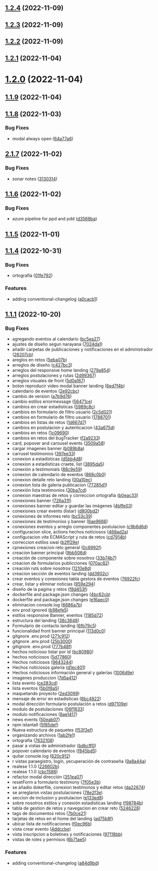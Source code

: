 ## [1.2.4](https://dev.azure.com/dationco/MEDEINN/_git/M_frontend/compare/v1.2.3...v1.2.4) (2022-11-09)



## [1.2.3](https://dev.azure.com/dationco/MEDEINN/_git/M_frontend/compare/v1.2.2...v1.2.3) (2022-11-09)



## [1.2.2](https://dev.azure.com/dationco/MEDEINN/_git/M_frontend/compare/v1.2.1...v1.2.2) (2022-11-09)



## [1.2.1](https://dev.azure.com/dationco/MEDEINN/_git/M_frontend/compare/v1.2.0...v1.2.1) (2022-11-04)



# [1.2.0](https://dev.azure.com/dationco/MEDEINN/_git/M_frontend/compare/v1.1.9...v1.2.0) (2022-11-04)



## [1.1.9](https://dev.azure.com/dationco/MEDEINN/_git/M_frontend/compare/v1.1.8...v1.1.9) (2022-11-04)



## [1.1.8](https://dev.azure.com/dationco/MEDEINN/_git/M_frontend/compare/v2.1.7...v1.1.8) (2022-11-03)


### Bug Fixes

* modal always open ([64a77a6](https://dev.azure.com/dationco/MEDEINN/_git/M_frontend/commits/64a77a6b0a1a35804ddf06cac1c895682db790b7))



## [2.1.7](https://dev.azure.com/dationco/MEDEINN/_git/M_frontend/compare/v1.1.6...v2.1.7) (2022-11-02)


### Bug Fixes

* sonar notes ([3130314](https://dev.azure.com/dationco/MEDEINN/_git/M_frontend/commits/3130314141a5c2e0d933950d74aa378ca9bbcc54))



## [1.1.6](https://dev.azure.com/dationco/MEDEINN/_git/M_frontend/compare/v1.1.5...v1.1.6) (2022-11-02)


### Bug Fixes

* azure pipeline for ppd and pdd ([d3568ba](https://dev.azure.com/dationco/MEDEINN/_git/M_frontend/commits/d3568ba24f8291838b51f3a5669819dafd040ec7))



## [1.1.5](https://dev.azure.com/dationco/MEDEINN/_git/M_frontend/compare/v1.1.4...v1.1.5) (2022-11-01)



## [1.1.4](https://dev.azure.com/dationco/MEDEINN/_git/M_frontend/compare/v1.1.1...v1.1.4) (2022-10-31)


### Bug Fixes

* ortografía ([01fe792](https://dev.azure.com/dationco/MEDEINN/_git/M_frontend/commits/01fe792ff92f4021e433f272b46ce2057f813ab1))


### Features

* adding conventional-changelog ([a0cacb1](https://dev.azure.com/dationco/MEDEINN/_git/M_frontend/commits/a0cacb1c1cbb8317527bc98c84b72644424be031))



## [1.1.1](https://dev.azure.com/dationco/MEDEINN/_git/M_frontend/compare/2ed3099d8024ce5760b293acc06af7eec2ab6ac1...v1.1.1) (2022-10-20)


### Bug Fixes

* agregando eventos al calendario ([bc5ea27](https://dev.azure.com/dationco/MEDEINN/_git/M_frontend/commits/bc5ea276aa710295f2641e20bdb1e09f9a077c3c))
* ajustes de diseño segun narayana ([7024da1](https://dev.azure.com/dationco/MEDEINN/_git/M_frontend/commits/7024da138f43a5e2f1a3ee02f06755d1b480fa0c))
* añadir carpetas de publicaciones y notificaciones en el administrador ([26207cb](https://dev.azure.com/dationco/MEDEINN/_git/M_frontend/commits/26207cbdf3d8feac311258d86b0b1ff44d5aa795))
* areglos en retos ([5eba07b](https://dev.azure.com/dationco/MEDEINN/_git/M_frontend/commits/5eba07b82eabcec8594c33b766a1fa347a116f67))
* arreglos de diseño ([c427bc3](https://dev.azure.com/dationco/MEDEINN/_git/M_frontend/commits/c427bc3ceb8e98c2ae0b47c75db511d692296415))
* arreglos del responsive home landing ([279a854](https://dev.azure.com/dationco/MEDEINN/_git/M_frontend/commits/279a8546883aa15b632d72c6e384d1fd66507819))
* arreglos postulaciones y rutas ([2d99367](https://dev.azure.com/dationco/MEDEINN/_git/M_frontend/commits/2d9936710c530066cb9d049ac0e590b00cb8a3df))
* arreglos visuales de front ([5d0a167](https://dev.azure.com/dationco/MEDEINN/_git/M_frontend/commits/5d0a167fdfaa79371cff3456ed27157a67cbfd7d))
* boton reproducir video modal banner landing ([6ed7f4b](https://dev.azure.com/dationco/MEDEINN/_git/M_frontend/commits/6ed7f4bdea45e5903f079706d941e7f4510b5755))
* calendario de eventos ([2e92cbc](https://dev.azure.com/dationco/MEDEINN/_git/M_frontend/commits/2e92cbcb75c2ebfe68ae1ac4ea10d6a7c800f803))
* cambio de version ([a7b9d76](https://dev.azure.com/dationco/MEDEINN/_git/M_frontend/commits/a7b9d76e28110e967c920a27494850ac5f5b14af))
* cambio estilos errormessage ([56471ce](https://dev.azure.com/dationco/MEDEINN/_git/M_frontend/commits/56471cecceed63615781f65aed440fe1cb3cbb97))
* cambios en crear estadisticas ([5989c8c](https://dev.azure.com/dationco/MEDEINN/_git/M_frontend/commits/5989c8caab64f85e1f618a468fbaa022d31f5b01))
* cambios en formulario de filtro usuario ([2c5d021](https://dev.azure.com/dationco/MEDEINN/_git/M_frontend/commits/2c5d02114aedd95acf7797c80069c189c961789f))
* cambios en formulario de filtro usuario ([1788701](https://dev.azure.com/dationco/MEDEINN/_git/M_frontend/commits/178870199d89ecefcb0f92f54ea4d2ee338e7f7a))
* cambios en listas de retos ([1d667d7](https://dev.azure.com/dationco/MEDEINN/_git/M_frontend/commits/1d667d7fd96b6fdc62d5d2cfb35889a5da5a80a3))
* cambios en postulacion y autenticacion ([43a675d](https://dev.azure.com/dationco/MEDEINN/_git/M_frontend/commits/43a675daf28b0a2de3365f94a1de234528bb2b16))
* cambios en retos ([1c09690](https://dev.azure.com/dationco/MEDEINN/_git/M_frontend/commits/1c09690aa016afb5871755af4801de6885472e67))
* cambios en retos del bugTracker ([f2a9233](https://dev.azure.com/dationco/MEDEINN/_git/M_frontend/commits/f2a9233b56a6f43a1dac66fac7cc63927574e0e5))
* card, popover and carousel events ([3509a58](https://dev.azure.com/dationco/MEDEINN/_git/M_frontend/commits/3509a5838f4df751eab226862f97b8bfe2ff7a3e))
* cargar imagenes banner ([b089b8a](https://dev.azure.com/dationco/MEDEINN/_git/M_frontend/commits/b089b8a83812005d3a88a75264c80e08c0330eb5))
* carrusel testimonios ([397ee33](https://dev.azure.com/dationco/MEDEINN/_git/M_frontend/commits/397ee333c971bd55cf60bbff5e819c09edfafb16))
* conexion a estadísticas ([d5bb4d8](https://dev.azure.com/dationco/MEDEINN/_git/M_frontend/commits/d5bb4d80a12c2ae0174666c46910df354f49eecc))
* conexion a estadísticas craete, list ([3895da5](https://dev.azure.com/dationco/MEDEINN/_git/M_frontend/commits/3895da5ea1276740124028958638326b7aa4aa22))
* conexión a testimonials ([88c9e59](https://dev.azure.com/dationco/MEDEINN/_git/M_frontend/commits/88c9e590b3413873456820901a38599292627c61))
* conexion de calendario de eventos ([868c0b0](https://dev.azure.com/dationco/MEDEINN/_git/M_frontend/commits/868c0b0c43bce6dbfcd5aa6d4da7a225959900f4))
* conexion detalle reto landing ([00a10ec](https://dev.azure.com/dationco/MEDEINN/_git/M_frontend/commits/00a10ec50420fcae2eef8dc708c719e169e172f8))
* conexion lista de galeria publicacion ([77285d1](https://dev.azure.com/dationco/MEDEINN/_git/M_frontend/commits/77285d188d0f105e2cf9e277ea3243facb760b9a))
* conexión lista testimonios ([30ba7cd](https://dev.azure.com/dationco/MEDEINN/_git/M_frontend/commits/30ba7cd3546729dcbc39aeca78beeb8bf1e11295))
* conexion maestras de retos y correccion ortografia ([b0eac33](https://dev.azure.com/dationco/MEDEINN/_git/M_frontend/commits/b0eac3374bebdf2c078ea050ab89df0b23d56b42))
* conexiones banner ([726a31f](https://dev.azure.com/dationco/MEDEINN/_git/M_frontend/commits/726a31f626cd26b3964d36acf767acd82d97dc7d))
* conexiones banner editar y guardar las imágenes ([4bffe03](https://dev.azure.com/dationco/MEDEINN/_git/M_frontend/commits/4bffe03a6ea5149c84ed56e7d84096814cd78439))
* conexiones crear evento (listar) ([d800bd2](https://dev.azure.com/dationco/MEDEINN/_git/M_frontend/commits/d800bd2189f170a8a290f42abb48ef0baca45089))
* conexiones de informes reto ([bc53c39](https://dev.azure.com/dationco/MEDEINN/_git/M_frontend/commits/bc53c39f94659aaa4c0173992213958b85764833))
* conexiones de testimonios y banner ([6ae9666](https://dev.azure.com/dationco/MEDEINN/_git/M_frontend/commits/6ae9666278c17f6b66751650fa540d93e662d81a))
* conexiones eventos y arreglo componentes postulacion ([c9b6d6d](https://dev.azure.com/dationco/MEDEINN/_git/M_frontend/commits/c9b6d6d44b6ba7179b7420ea917b7116fc5acf9c))
* configuracion slice, actions hechos noticiosos ([468ad2a](https://dev.azure.com/dationco/MEDEINN/_git/M_frontend/commits/468ad2a734905cc0666893cc035323faa29dd2ae))
* configuracion vite ECMAScript y ruta de retos ([cd7914b](https://dev.azure.com/dationco/MEDEINN/_git/M_frontend/commits/cd7914bcd356a20b226b726da7826b9888aa6007))
* correccion estilos swal ([b2ff29e](https://dev.azure.com/dationco/MEDEINN/_git/M_frontend/commits/b2ff29ecff21378c9608c985a8f08afc0c833ecf))
* cpnexiones creacion reto general ([0c6992f](https://dev.azure.com/dationco/MEDEINN/_git/M_frontend/commits/0c6992f2454a8d35551af84ed3ee403010edce86))
* creacion banner principal ([9bb506d](https://dev.azure.com/dationco/MEDEINN/_git/M_frontend/commits/9bb506d260b0afdf2b5be80a320f9340f07ff212))
* creación de componente sobre nosotros ([33b74b7](https://dev.azure.com/dationco/MEDEINN/_git/M_frontend/commits/33b74b72846e5ca1c3f056f49bef3d27e10b81f6))
* creacion de formularios publicciones ([070ac82](https://dev.azure.com/dationco/MEDEINN/_git/M_frontend/commits/070ac82b129636911ddc4b51a0414b844d03f2d3))
* creación ruts sobre nosotros ([1210e8d](https://dev.azure.com/dationco/MEDEINN/_git/M_frontend/commits/1210e8daea02501f2743c96a7469a44919343359))
* creacion sección de eventos landing ([dd3902c](https://dev.azure.com/dationco/MEDEINN/_git/M_frontend/commits/dd3902ccc94cf14cb381e2c8d463247678dd819f))
* crear eventos y conexiones tabla gestora de eventos ([76922fc](https://dev.azure.com/dationco/MEDEINN/_git/M_frontend/commits/76922fce623cc4273aa8f0c5cc05b598f660d00c))
* crear, listar y eliminar  noticias ([959e294](https://dev.azure.com/dationco/MEDEINN/_git/M_frontend/commits/959e29448034b4403f667be8c221b27017d8333e))
* diseño de la pagina y retos ([f8d453f](https://dev.azure.com/dationco/MEDEINN/_git/M_frontend/commits/f8d453ff56db280eb2e4aa313be495b23c0ed06d))
* dockerfile and package.json changes ([4bc62cb](https://dev.azure.com/dationco/MEDEINN/_git/M_frontend/commits/4bc62cb3df22cd16a16a755076e18f1c64c3b368))
* dockerfile and package.json changes ([e16aec0](https://dev.azure.com/dationco/MEDEINN/_git/M_frontend/commits/e16aec09087a524d2cdc5a3162f2804c6b430807))
* eliminacion console.log ([6686a7b](https://dev.azure.com/dationco/MEDEINN/_git/M_frontend/commits/6686a7bd7e7aca44137b91be59b5503cb5192748))
* env prod ignored ([b98efe5](https://dev.azure.com/dationco/MEDEINN/_git/M_frontend/commits/b98efe59e35021ab814b0ead63be44482a050da3))
* estilos responsive Banner, eventos ([1185d72](https://dev.azure.com/dationco/MEDEINN/_git/M_frontend/commits/1185d72d05a324af3b9472f3cf8127395fcad8c7))
* estructura del landing ([38c3648](https://dev.azure.com/dationco/MEDEINN/_git/M_frontend/commits/38c3648eb941cb9811bcfebdea7c2aa002d17d74))
* Formulario de contacto landing ([6fb79c5](https://dev.azure.com/dationco/MEDEINN/_git/M_frontend/commits/6fb79c5765e920669aac3c5ad0aadb068f2810e0))
* funcionalidad front banner principal ([113d0c0](https://dev.azure.com/dationco/MEDEINN/_git/M_frontend/commits/113d0c0581b06601d150546481b3137da977bb2a))
* gitgnore .env.prod ([271c912](https://dev.azure.com/dationco/MEDEINN/_git/M_frontend/commits/271c912419adde68864d911a708990398b8c0747))
* gitgnore .env.prod ([25b3000](https://dev.azure.com/dationco/MEDEINN/_git/M_frontend/commits/25b3000f04ea441bfbfc89091e159a527d65020c))
* gitignore .env.prod ([777b48f](https://dev.azure.com/dationco/MEDEINN/_git/M_frontend/commits/777b48fb91323a1ae35d42665d95407044788523))
* hechos noticioso listar por id ([bc80980](https://dev.azure.com/dationco/MEDEINN/_git/M_frontend/commits/bc80980178f31b0316073e3688a92f3217261d59))
* hechos noticiosos ([5d77860](https://dev.azure.com/dationco/MEDEINN/_git/M_frontend/commits/5d778603c9b7d074d69a93fdaa8c9b2297794991))
* Hechos noticiosos ([9643244](https://dev.azure.com/dationco/MEDEINN/_git/M_frontend/commits/9643244744f27ad4401c0487019a220cd525589f))
* Hechos noticiosos galería ([d1ec401](https://dev.azure.com/dationco/MEDEINN/_git/M_frontend/commits/d1ec4012de42a572b8dd13fbd8a76208b6a6f245))
* Hechos noticiosos información general y galerías ([1006d9e](https://dev.azure.com/dationco/MEDEINN/_git/M_frontend/commits/1006d9ef8349665502eeb49e71c7a5d521465e59))
* imagenes produccion ([7d5a412](https://dev.azure.com/dationco/MEDEINN/_git/M_frontend/commits/7d5a412d516bfc3a6e196f232dc61ac56f5027d4))
* lista evento ([ce283cd](https://dev.azure.com/dationco/MEDEINN/_git/M_frontend/commits/ce283cd099543c71c809f24bef996f72a9aad356))
* lista eventos ([5b0f8a5](https://dev.azure.com/dationco/MEDEINN/_git/M_frontend/commits/5b0f8a501a192249fce09d7b5aa89423bef889e2))
* maquetando proyecto ([2ed3099](https://dev.azure.com/dationco/MEDEINN/_git/M_frontend/commits/2ed3099d8024ce5760b293acc06af7eec2ab6ac1))
* mensaje de error en estadisticas ([6bc4822](https://dev.azure.com/dationco/MEDEINN/_git/M_frontend/commits/6bc4822e75762999f333b28029bfdec01a738fb1))
* modal dirección formulario postulación a retos ([d97109e](https://dev.azure.com/dationco/MEDEINN/_git/M_frontend/commits/d97109e221cda2a098fc99510a65039c0f098907))
* modulo de postulaciones ([06f1633](https://dev.azure.com/dationco/MEDEINN/_git/M_frontend/commits/06f1633f699d466c1c8b90c46276574b0e110eed))
* modulo notificaciones ([8ae1417](https://dev.azure.com/dationco/MEDEINN/_git/M_frontend/commits/8ae141759b86a17eb364259a3c99a1d1dee34ca7))
* news events ([50eab07](https://dev.azure.com/dationco/MEDEINN/_git/M_frontend/commits/50eab07ebce54c06816149668fd3aba3f05df8db))
* npm istantall ([5f85def](https://dev.azure.com/dationco/MEDEINN/_git/M_frontend/commits/5f85defc43d99150cc7df8e571e84f2af9ad218d))
* Nueva estructura de paquetes ([f53f3ef](https://dev.azure.com/dationco/MEDEINN/_git/M_frontend/commits/f53f3ef255931148a692232f4322bc9db10766c1))
* organizando archivos ([1ab2fe1](https://dev.azure.com/dationco/MEDEINN/_git/M_frontend/commits/1ab2fe1135ec27a6eeede82b23e20e6a3e839c81))
* ortografía ([7632108](https://dev.azure.com/dationco/MEDEINN/_git/M_frontend/commits/7632108a10f7fe2f43300719cbc339821e0c59f0))
* pasar a vistas de administrador ([bdbcff0](https://dev.azure.com/dationco/MEDEINN/_git/M_frontend/commits/bdbcff05ed60c844795c249346c0bf77770f3b8f))
* popover calendario de eventos ([f845bd5](https://dev.azure.com/dationco/MEDEINN/_git/M_frontend/commits/f845bd5d70ba9c93c1d893e0457a092424b14b94))
* quitar console.log ([620c912](https://dev.azure.com/dationco/MEDEINN/_git/M_frontend/commits/620c9124ea8755e825cf5771a8055cb5d4abef95))
* r vistas paraegistro, login, yecuperación de contraseña ([9a8a44a](https://dev.azure.com/dationco/MEDEINN/_git/M_frontend/commits/9a8a44ab4f55a2783a2a225f1e1a762cb1e6088c))
* realese 1.1.0 ([226602b](https://dev.azure.com/dationco/MEDEINN/_git/M_frontend/commits/226602ba7798b0644ce4100abdbb115855238768))
* realese 1.1.0 ([cbc1586](https://dev.azure.com/dationco/MEDEINN/_git/M_frontend/commits/cbc158684beb9f2f9ac10ac9ff941e4249ada849))
* refactor modal dirección ([351ea07](https://dev.azure.com/dationco/MEDEINN/_git/M_frontend/commits/351ea07e1218045a619b85c3ee956886933e7eb3))
* resetForm a formulario testimony ([7f05e3b](https://dev.azure.com/dationco/MEDEINN/_git/M_frontend/commits/7f05e3bea2b41f3cc1d5f8b55e14152ef4803e87))
* se añadio dokerfile, conexion testimonos y editar retos ([da22674](https://dev.azure.com/dationco/MEDEINN/_git/M_frontend/commits/da226747b40ca85e5ec6e7d71b88293c46840577))
* se arreglaron vistas postulaciones ([78e2f3e](https://dev.azure.com/dationco/MEDEINN/_git/M_frontend/commits/78e2f3e31768700c668c457e84e2ad8d81de7d22))
* seccion de inclusion y postulacion ([e133ed8](https://dev.azure.com/dationco/MEDEINN/_git/M_frontend/commits/e133ed8d18217eb3d0282c1a7266053603920a7e))
* sobre nosotros estilos y conexión estadisticas landing ([f98784b](https://dev.azure.com/dationco/MEDEINN/_git/M_frontend/commits/f98784ba5a0335b177349bb87b0b7f50fb9549b3))
* tabla de gestion de retos y navegacion en crear reto ([5246228](https://dev.azure.com/dationco/MEDEINN/_git/M_frontend/commits/52462283d0f0e9d2978fb8996e41dc51b488aea9))
* tags de documentos retos ([7b0ce21](https://dev.azure.com/dationco/MEDEINN/_git/M_frontend/commits/7b0ce21c99cc8877998dc996f8061776a1cd880d))
* tarjetas de retos en el home del landing ([ad75b8f](https://dev.azure.com/dationco/MEDEINN/_git/M_frontend/commits/ad75b8f78ab3208007fef8a7ae8e661ea9dc239f))
* ubicar lista de notificaciones ([f0ec96b](https://dev.azure.com/dationco/MEDEINN/_git/M_frontend/commits/f0ec96be3837152e3c2ac18fed398c201ed8e7d9))
* vista crear evento ([4ddccbe](https://dev.azure.com/dationco/MEDEINN/_git/M_frontend/commits/4ddccbe966d9bf7b2a696b5f7b517c46fc10b5aa))
* vista inscripcion a boletines y notificaciones ([97118bb](https://dev.azure.com/dationco/MEDEINN/_git/M_frontend/commits/97118bb18c8979506248e2d3eadf4855f1ee0fee))
* vistas de roles y permisos ([6b71ae5](https://dev.azure.com/dationco/MEDEINN/_git/M_frontend/commits/6b71ae5babef82806c19b7b8ba185ba28ce1e0db))


### Features

* adding conventional-changelog ([a84d9bd](https://dev.azure.com/dationco/MEDEINN/_git/M_frontend/commits/a84d9bd41f186649a62875e3e5fcbff8ed29b8f4))



